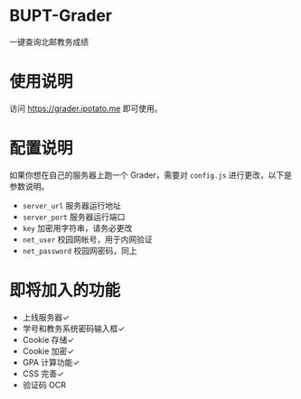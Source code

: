 # BUPT-Grader
一键查询北邮教务成绩

# 使用说明
访问 https://grader.ipotato.me 即可使用。

# 配置说明
如果你想在自己的服务器上跑一个 Grader，需要对 `config.js` 进行更改，以下是参数说明。

* `server_url` 服务器运行地址
* `server_port` 服务器运行端口
* `key` 加密用字符串，请务必更改
* `net_user` 校园网帐号，用于内网验证
* `net_password` 校园网密码，同上

# 即将加入的功能
* 上线服务器✓
* 学号和教务系统密码输入框✓
* Cookie 存储✓
* Cookie 加密✓
* GPA 计算功能✓
* CSS 完善✓
* 验证码 OCR


